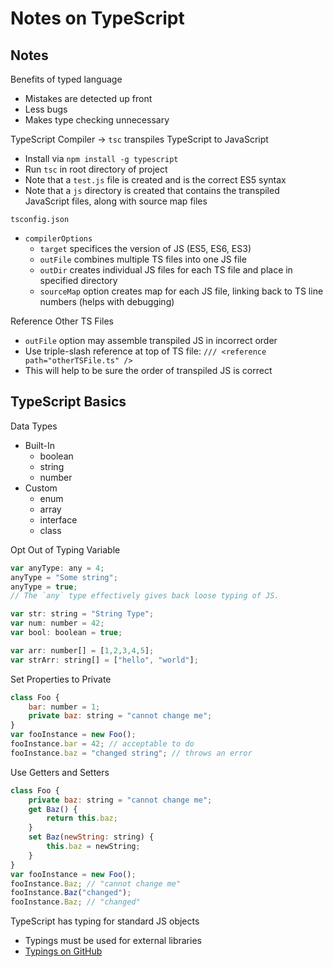 # Notes on TypeScript

## Notes
Benefits of typed language
- Mistakes are detected up front
- Less bugs
- Makes type checking unnecessary

TypeScript Compiler -> `tsc` transpiles TypeScript to JavaScript
- Install via `npm install -g typescript`
- Run `tsc` in root directory of project
 - Note that a `test.js` file is created and is the correct ES5 syntax
 - Note that a `js` directory is created that contains the transpiled JavaScript files, along with source map files

`tsconfig.json`
- `compilerOptions`
	- `target` specifices the version of JS (ES5, ES6, ES3)
	- `outFile` combines multiple TS files into one JS file
	- `outDir` creates individual JS files for each TS file and place in specified directory
	- `sourceMap` option creates map for each JS file, linking back to TS line numbers (helps with debugging)

Reference Other TS Files
- `outFile` option may assemble transpiled JS in incorrect order
- Use triple-slash reference at top of TS file: `/// <reference path="otherTSFile.ts" />`
- This will help to be sure the order of transpiled JS is correct


## TypeScript Basics
Data Types
- Built-In
	- boolean
	- string
	- number
- Custom
	- enum
	- array
	- interface
	- class

Opt Out of Typing Variable
```javascript
var anyType: any = 4;
anyType = "Some string";
anyType = true;
// The `any` type effectively gives back loose typing of JS.
```

```javascript
var str: string = "String Type";
var num: number = 42;
var bool: boolean = true;

var arr: number[] = [1,2,3,4,5];
var strArr: string[] = ["hello", "world"];
```


Set Properties to Private
```javascript
class Foo {
	bar: number = 1;
	private baz: string = "cannot change me";
}
var fooInstance = new Foo();
fooInstance.bar = 42; // acceptable to do
fooInstance.baz = "changed string"; // throws an error
```

Use Getters and Setters
```javascript
class Foo {
	private baz: string = "cannot change me";
	get Baz() {
		return this.baz;
	}
	set Baz(newString: string) {
		this.baz = newString;
	}
}
var fooInstance = new Foo();
fooInstance.Baz; // "cannot change me"
fooInstance.Baz("changed");
fooInstance.Baz; // "changed"
```

TypeScript has typing for standard JS objects
- Typings must be used for external libraries
- [Typings on GitHub](https://github.com/typings/typings)
